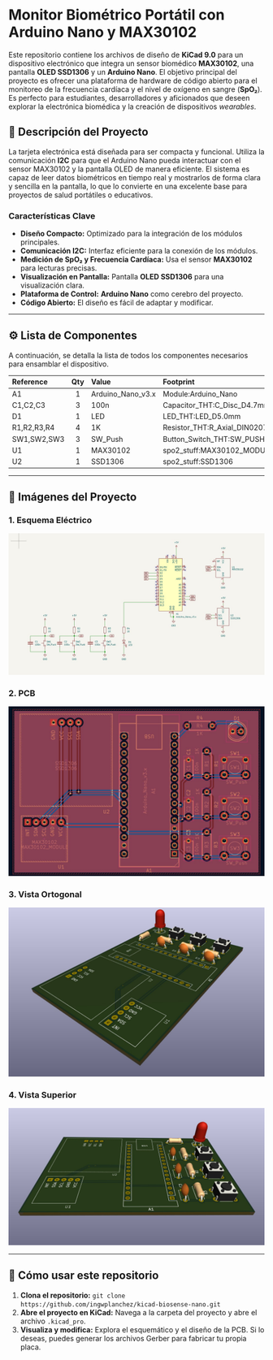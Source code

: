# Monitor Biométrico Portátil con Arduino Nano y MAX30102

Este repositorio contiene los archivos de diseño de **KiCad 9.0** para un dispositivo electrónico que integra un sensor biomédico **MAX30102**, una pantalla **OLED SSD1306** y un **Arduino Nano**. El objetivo principal del proyecto es ofrecer una plataforma de hardware de código abierto para el monitoreo de la frecuencia cardíaca y el nivel de oxígeno en sangre (**SpO₂**). Es perfecto para estudiantes, desarrolladores y aficionados que deseen explorar la electrónica biomédica y la creación de dispositivos *wearables*.

## 📝 Descripción del Proyecto

La tarjeta electrónica está diseñada para ser compacta y funcional. Utiliza la comunicación **I2C** para que el Arduino Nano pueda interactuar con el sensor MAX30102 y la pantalla OLED de manera eficiente. El sistema es capaz de leer datos biométricos en tiempo real y mostrarlos de forma clara y sencilla en la pantalla, lo que lo convierte en una excelente base para proyectos de salud portátiles o educativos.

### Características Clave

* **Diseño Compacto:** Optimizado para la integración de los módulos principales.
* **Comunicación I2C:** Interfaz eficiente para la conexión de los módulos.
* **Medición de SpO₂ y Frecuencia Cardíaca:** Usa el sensor **MAX30102** para lecturas precisas.
* **Visualización en Pantalla:** Pantalla **OLED SSD1306** para una visualización clara.
* **Plataforma de Control:** **Arduino Nano** como cerebro del proyecto.
* **Código Abierto:** El diseño es fácil de adaptar y modificar.

---

## ⚙️ Lista de Componentes

A continuación, se detalla la lista de todos los componentes necesarios para ensamblar el dispositivo.

| Reference | Qty | Value                 | Footprint                                  |
| :-------- | :-: | :-------------------- | :----------------------------------------- |
| A1        | 1   | Arduino_Nano_v3.x     | Module:Arduino_Nano                        |
| C1,C2,C3  | 3   | 100n                  | Capacitor_THT:C_Disc_D4.7mm_W2.5mm_P5.00mm |
| D1        | 1   | LED                   | LED_THT:LED_D5.0mm                         |
| R1,R2,R3,R4 | 4 | 1K                    | Resistor_THT:R_Axial_DIN0207_L6.3mm_D2.5mm_P7.62mm_Horizontal |
| SW1,SW2,SW3 | 3 | SW_Push               | Button_Switch_THT:SW_PUSH_6mm              |
| U1        | 1   | MAX30102              | spo2_stuff:MAX30102_MODULE                 |
| U2        | 1   | SSD1306               | spo2_stuff:SSD1306                         |

---

## 📸 Imágenes del Proyecto

### 1. Esquema Eléctrico

![alt text](screenshots/esquematico.jpg)

### 2. PCB
![alt text](screenshots/pcb.jpg)

### 3. Vista Ortogonal

![alt text](screenshots/ortogonal.jpg)
### 4. Vista Superior

![alt text](screenshots/superior.jpg)

---

## 🚀 Cómo usar este repositorio

1.  **Clona el repositorio:** `git clone https://github.com/ingwplanchez/kicad-biosense-nano.git`
2.  **Abre el proyecto en KiCad:** Navega a la carpeta del proyecto y abre el archivo `.kicad_pro`.
3.  **Visualiza y modifica:** Explora el esquemático y el diseño de la PCB. Si lo deseas, puedes generar los archivos Gerber para fabricar tu propia placa.